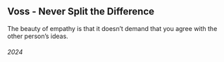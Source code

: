 ## Voss - Never Split the Difference

The beauty of empathy is that it doesn’t demand that you agree with the other person’s ideas.

###### 2024